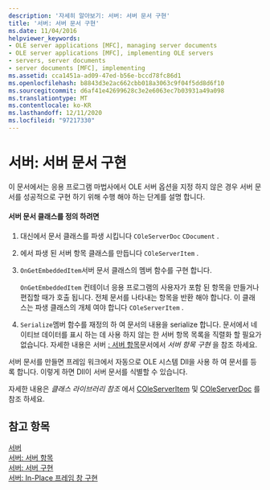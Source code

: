 ```yaml
---
description: '자세히 알아보기: 서버: 서버 문서 구현'
title: '서버: 서버 문서 구현'
ms.date: 11/04/2016
helpviewer_keywords:
- OLE server applications [MFC], managing server documents
- OLE server applications [MFC], implementing OLE servers
- servers, server documents
- server documents [MFC], implementing
ms.assetid: cca1451a-ad09-47ed-b56e-bccd78fc86d1
ms.openlocfilehash: b8843d3e2ac662cbb018a3063c9f04f5dd8d6f10
ms.sourcegitcommit: d6af41e42699628c3e2e6063ec7b03931a49a098
ms.translationtype: MT
ms.contentlocale: ko-KR
ms.lasthandoff: 12/11/2020
ms.locfileid: "97217330"
---
```

# <a name="servers-implementing-server-documents"></a>서버: 서버 문서 구현

이 문서에서는 응용 프로그램 마법사에서 OLE 서버 옵션을 지정 하지 않은 경우 서버 문서를 성공적으로 구현 하기 위해 수행 해야 하는 단계를 설명 합니다.

#### <a name="to-define-a-server-document-class"></a>서버 문서 클래스를 정의 하려면

1. 대신에서 문서 클래스를 파생 시킵니다 `COleServerDoc` `CDocument` .

1. 에서 파생 된 서버 항목 클래스를 만듭니다 `COleServerItem` .

1. `OnGetEmbeddedItem`서버 문서 클래스의 멤버 함수를 구현 합니다.

   `OnGetEmbeddedItem` 컨테이너 응용 프로그램의 사용자가 포함 된 항목을 만들거나 편집할 때가 호출 됩니다. 전체 문서를 나타내는 항목을 반환 해야 합니다. 이 클래스는 파생 클래스의 개체 여야 합니다 `COleServerItem` .

1. `Serialize`멤버 함수를 재정의 하 여 문서의 내용을 serialize 합니다. 문서에서 네이티브 데이터를 표시 하는 데 사용 하지 않는 한 서버 항목 목록을 직렬화 할 필요가 없습니다. 자세한 내용은 서버 [: 서버 항목](../mfc/servers-server-items.md)문서에서 *서버 항목 구현* 을 참조 하세요.

서버 문서를 만들면 프레임 워크에서 자동으로 OLE 시스템 Dll을 사용 하 여 문서를 등록 합니다. 이렇게 하면 Dll이 서버 문서를 식별할 수 있습니다.

자세한 내용은 *클래스 라이브러리 참조* 에서 [COleServerItem](../mfc/reference/coleserveritem-class.md) 및 [COleServerDoc](../mfc/reference/coleserverdoc-class.md) 를 참조 하세요.

## <a name="see-also"></a>참고 항목

[서버](../mfc/servers.md)<br/>
[서버: 서버 항목](../mfc/servers-server-items.md)<br/>
[서버: 서버 구현](../mfc/servers-implementing-a-server.md)<br/>
[서버: In-Place 프레임 창 구현](../mfc/servers-implementing-in-place-frame-windows.md)
